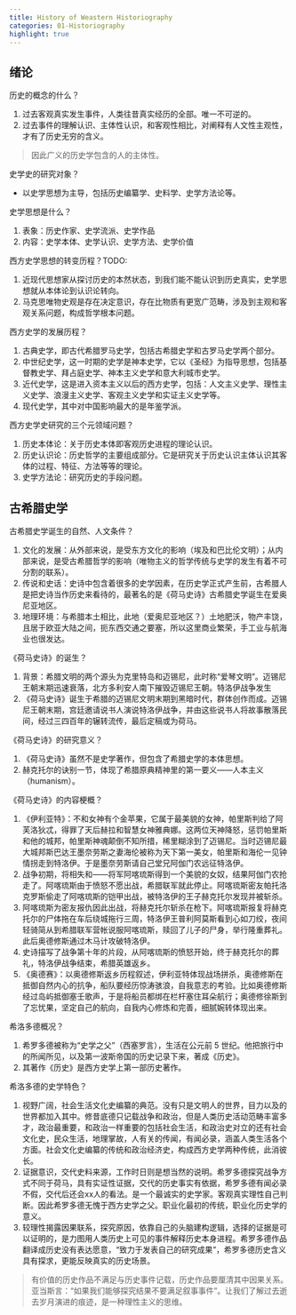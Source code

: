 ```yaml
---
title: History of Weastern Historiography
categories: 01-Historiography
highlight: true
---
```


## 绪论

历史的概念的什么？
1. 过去客观真实发生事件，人类往昔真实经历的全部。唯一不可逆的。
2. 过去事件的理解认识、主体性认识，和客观性相比，对阐释有人文性主观性，才有了历史无穷的含义。
> 因此广义的历史学包含的人的主体性。

史学史的研究对象？
* 以史学思想为主导，包括历史编纂学、史料学、史学方法论等。

史学思想是什么？
1. 表象：历史作家、史学流派、史学作品
2. 内容：史学本体、史学认识、史学方法、史学价值

西方史学思想的转变历程？TODO:
1. 近现代思想家从探讨历史的本然状态，到我们能不能认识到历史真实，史学思想就从本体论到认识论转向。
2. 马克思唯物史观是存在决定意识，存在比物质有更宽广范畴，涉及到主观和客观关系问题，构成哲学根本问题。

西方史学的发展历程？
1. 古典史学，即古代希腊罗马史学，包括古希腊史学和古罗马史学两个部分。
2. 中世纪史学，这一时期的史学是神本史学，它以《圣经》为指导思想，包括基督教史学、拜占庭史学、神本主义史学和意大利城市史学。
3. 近代史学，这是进入资本主义以后的西方史学，包括：人文主义史学、理性主义史学、浪漫主义史学、客观主义史学和实证主义史学等。
4. 现代史学，其中对中国影响最大的是年鉴学派。

西方史学史研究的三个元领域问题？
1. 历史本体论：关于历史本体即客观历史进程的理论认识。
2. 历史认识论：历史哲学的主要组成部分。它是研究关于历史认识主体认识其客体的过程、特征、方法等等的理论。
3. 史学方法论：研究历史的手段问题。

## 古希腊史学

古希腊史学诞生的自然、人文条件？
1. 文化的发展：从外部来说，是受东方文化的影响（埃及和巴比伦文明）；从内部来说，是受古希腊哲学的影响（唯物主义的哲学传统与史学的发生有着不可分割的联系）。
2. 传说和史话：史诗中包含着很多的史学因素，在历史学正式产生前，古希腊人是把史诗当作历史来看待的，最著名的是《荷马史诗》古希腊史学诞生在爱奥尼亚地区。
3. 地理环境：与希腊本土相比，此地（爱奥尼亚地区？）土地肥沃，物产丰饶，且居于欧亚大陆之间，扼东西交通之要塞，所以这里商业繁荣，手工业与航海业也很发达。

《荷马史诗》的诞生？
1. 背景：希腊文明的两个源头为克里特岛和迈锡尼，此时称“爱琴文明”。迈锡尼王朝末期迅速衰落，北方多利安人南下摧毁迈锡尼王朝。特洛伊战争发生
2. 《荷马史诗》诞生于希腊的迈锡尼文明末期到黑暗时代，群体创作而成。迈锡尼王朝末期，宫廷邀请说书人演说特洛伊战争，并由这些说书人将故事散落民间，经过三四百年的辗转流传，最后定稿或为荷马。

《荷马史诗》的研究意义？
1. 《荷马史诗》虽然不是史学著作，但包含了希腊史学的本体思想。
2. 赫克托尔的诀别一节，体现了希腊原典精神里的第一要义——人本主义（humanism）。

《荷马史诗》的内容梗概？
1. 《伊利亚特》：不和女神有个金苹果，它属于最美貌的女神，帕里斯判给了阿芙洛狄忒，得罪了天后赫拉和智慧女神雅典娜。这两位天神降怒，惩罚帕里斯和他的城邦，帕里斯神魂颠倒不知所措，稀里糊涂到了迈锡尼。当时迈锡尼最大城邦斯巴达王墨奈劳斯之妻海伦被称为天下第一美女，帕里斯和海伦一见钟情拐走到特洛伊。于是墨奈劳斯请自己堂兄阿伽门农远征特洛伊。
2. 战争初期，将相失和——将军阿喀琉斯得到一个美貌的女奴，结果阿伽门农抢走了。阿喀琉斯由于愤怒不愿出战，希腊联军就此停止。阿喀琉斯密友帕托洛克罗斯偷走了阿喀琉斯的铠甲出战，被特洛伊的王子赫克托尔发现并被斩杀。
3. 阿喀琉斯为密友报仇因此出战，将赫克托尔斩杀在枪下。阿喀琉斯报复将赫克托尔的尸体拖在车后绕城拖行三周，特洛伊王普利阿莫斯看到心如刀绞，夜间轻骑简从到希腊联军营帐说服阿喀琉斯，赎回了儿子的尸身，举行隆重葬礼。此后奥德修斯通过木马计攻破特洛伊。
4. 史诗描写了战争第十年的片段，从阿喀琉斯的愤怒开始，终于赫克托尔的葬礼，特洛伊战争结束，希腊英雄返乡。
5. 《奥德赛》：以奥德修斯返乡历程叙述，伊利亚特体现战场拼杀，奥德修斯在抵御自然内心的抗争，船队要经历惊涛骇浪，自我意志的考验。比如奥德修斯经过岛屿抵御塞壬歌声，于是将船员都绑在栏杆塞住耳朵航行；奥德修徐斯到了忘忧果，坚定自己的航向，自我内心修炼和完善，细腻婉转体现出来。

希洛多德概况？
1. 希罗多德被称为“史学之父”（西塞罗言），生活在公元前 5 世纪。他把旅行中的所闻所见，以及第一波斯帝国的历史记录下来，著成《历史》。
2. 其著作《历史》是西方史学上第一部历史著作。

希洛多德的史学特色？
1. 视野广阔，社会生活文化史编纂的典范。没有只是文明人的世界，目力以及的世界都加入其中。修昔底德只记载战争和政治，但是人类历史活动范畴丰富多才，政治最重要，和政治一样重要的包括社会生活，和政治史对立的还有社会文化史，民众生活，地理掌故，人有关的传闻，有闻必录，涵盖人类生活各个方面。社会文化史编纂的传统和政治经济史，构成西方史学两种传统，此消彼长。
2. 证据意识，交代史料来源，工作时日则是想当然的说明。希罗多德探究战争方式不同于荷马，具有实证性证据，交代的历史事实有依据，希罗多德有闻必录不假，交代后还会xx人的看法。是一个最诚实的史学家。客观真实理性自己判断。因此希罗多德无愧于西方史学之父。职业化最初的传统，职业化历史学的意义。
3. 较理性揭露因果联系，探究原因，依靠自己的头脑建构逻辑，选择的证据是可以证明的，是力图用人类历史上可见的事件解释历史本身进程。希罗多德作品翻译成历史没有表达愿意，“致力于发表自己的研究成果”，希罗多德历史含义具有探求，更能反映真实的历史场景。
> 有价值的历史作品不满足与历史事件记载，历史作品要厘清其中因果关系。亚当斯言：“如果我们能够探究结果不要满足叙事事件”。让我们了解过去逝去岁月演进的痕迹，是一种理性主义的思维。
